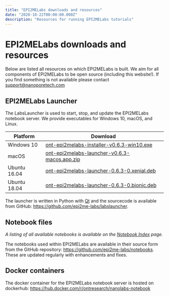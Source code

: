 ```yaml
---
title: "EPI2MELabs downloads and resources"
date: "2020-10-22T00:00:00.000Z"
description: "Resources for running EPI2MELabs tutorials"
---
```


# EPI2MELabs downloads and resources

Below are listed all resources on which EPI2MELabs is built. We aim for all
components of EPI2MELabs to be open source (including this website!).
If you find something is not available please contact support@nanoporetech.com


## EPI2MELabs Launcher

The LabsLauncher is used to start, stop, and update the EPI2MELabs notebook
server. We provide executables for Windows 10, macOS, and Linux.

| Platform     | Download                                                                                                                                                          |
|--------------|-------------------------------------------------------------------------------------------------------------------------------------------------------------------|
| Windows 10   | [ont-epi2melabs-installer-v0.6.3-win10.exe](https://github.com/epi2me-labs/labslauncher/releases/download/v0.6.3/ont-epi2melabs-installer-v0.6.3-win10.exe)       |
| macOS        | [ont-epi2melabs-launcher-v0.6.3-macos.app.zip](https://github.com/epi2me-labs/labslauncher/releases/download/v0.6.3/ont-epi2melabs-launcher-v0.6.3-macos.app.zip) |
| Ubuntu 16.04 | [ont-epi2melabs-launcher-0.6.3-0.xenial.deb](https://github.com/epi2me-labs/labslauncher/releases/download/v0.6.3/ont-epi2melabs-launcher-0.6.3-0.xenial.deb)     |
| Ubuntu 18.04 | [ont-epi2melabs-launcher-0.6.3-0.bionic.deb](https://github.com/epi2me-labs/labslauncher/releases/download/v0.6.3/ont-epi2melabs-launcher-0.6.3-0.bionic.deb)     |

The launcher is written in Python with [Qt](https://www.qt.io/) and the
sourcecode is available from GitHub:
https://github.com/epi2me-labs/labslauncher.


## Notebook files

*A listing of all available notebooks is available on the [Notebook
Index](/nbindex) page.*

The notebooks used within EPI2MELabs are available in their source form from
the GitHub repository: https://github.com/epi2me-labs/notebooks. These are
updated regularly with enhancements and fixes.

## Docker containers

The docker container for the EPI2MELabs notebook server is hosted on dockerhub:
https://hub.docker.com/r/ontresearch/nanolabs-notebook
